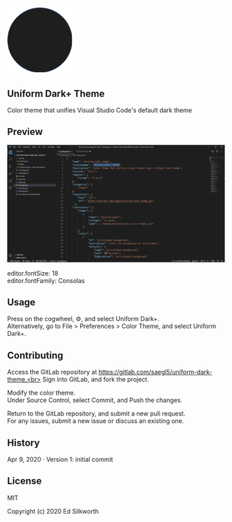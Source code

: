 # ![Alt](./logo.png "Uniform Dark+ Theme")
<!-- work on picture, what is vscode's dark+ theme icon? -->

## Uniform Dark+ Theme

Color theme that unifies Visual Studio Code's default dark theme

<!-- This project is a native Android app that is one of two parts of an experimental study&mdash;the other part being [course material](https://gitlab.com/check-student-loans/course-material "Click here to locate the course material."), and it is designed to supplement the course material.
The combination of both parts is dubbed an *instructional app*. Users select an estimated cost, select the interest rate of their loan, and select a monthly payment. 
The app will estimate how long repayments will take and how much users can save by paying more than the minimum.
(This app will not tell you how much money you have loaned. Contact your school's bursar office for that information. Once you have that information, use this app.)<p>

Features:
* Automatic estimation
* Swipe leftward to view how estimates were calculated.

Designed for phones running Android 4.2 (Jelly Bean) or above<p>

Alternative downloads:<br>
[Version 1.x Alpha for Formal Field Test](https://gitlab.com/check-student-loans/android/-/blob/d447615b5e24d029a76c61be913c106010c5fde0/Archives/formal_field_test.apk "Click here to access the download link.")* &nbsp; <img src="https://gitlab.com/gitlab-org/gitlab-foss/raw/master/app/assets/images/emoji/white_check_mark.png" width="16px" height="16px" style="display:inline;margin:0" aria-hidden="true"> </i> [[No malware detected](https://www.virustotal.com/gui/file/c390f6a054cfb699fcc209f671a7ff8df6d2df9d7145642dfa1663c890f07b99/detection)]<br>
[Version 1.x Alpha for Informal Field Test](https://gitlab.com/check-student-loans/android/-/blob/d447615b5e24d029a76c61be913c106010c5fde0/Archives/informal_field_test.apk "Click here to access the download link.")*^ &nbsp; <img src="https://gitlab.com/gitlab-org/gitlab-foss/raw/master/app/assets/images/emoji/white_check_mark.png" width="16px" height="16px" style="display:inline;margin:0" aria-hidden="true"> </i> [[No malware detected](https://www.virustotal.com/gui/file/70246579afcb5b944812d34e2b821939a692692a413e5346fcbd5eb9319078fc/detection)]<br>
[Version 1.x Alpha for Focus Groups](https://gitlab.com/check-student-loans/android/-/blob/d447615b5e24d029a76c61be913c106010c5fde0/Archives/focus_groups.apk "Click here to access the download link.")^ &nbsp; <img src="https://gitlab.com/gitlab-org/gitlab-foss/raw/master/app/assets/images/emoji/white_check_mark.png" width="16px" height="16px" style="display:inline;margin:0" aria-hidden="true"> </i> [[No malware detected](https://www.virustotal.com/gui/file/70246579afcb5b944812d34e2b821939a692692a413e5346fcbd5eb9319078fc/detection)]<br>
[Version 1.x Alpha - Final](https://gitlab.com/check-student-loans/android/-/blob/d447615b5e24d029a76c61be913c106010c5fde0/Archives/final.apk "Click here to access the download link.") &nbsp; <img src="https://gitlab.com/gitlab-org/gitlab-foss/raw/master/app/assets/images/emoji/white_check_mark.png" width="16px" height="16px" style="display:inline;margin:0" aria-hidden="true"> </i> [[No malware detected](https://www.virustotal.com/gui/file/47a7d6b6a3ab33e5b5a5dd2cbc278d3dc22ef72717fe29638e9de7a33ef44a97/details)]<p>

\* renamed
\^ identical

Install alternative downloads directly on phones running Android 4.2 (Jelly Bean) or above. -->

## Preview

![Alt](./preview.png "Preview of Uniform Dark+ Theme")

editor.fontSize: 18<br>
editor.fontFamily: Consolas

<!-- ## Build from Source Code -->

<!-- Download [Android Studio](https://developer.android.com/studio/ "Click here to access the download link.") from Google, and install it.<br>
(For help with installing the application, follow its [installation instructions](https://developer.android.com/studio/install "Click here to access the instructions.").)<p>

Do not run Android Studio in a virtual machine, though. Run it in a user's host operating system.<br>
Otherwise, the app may not run successfully or quickly in an Android Virtual Device.<p>

Also, download and install [Git](https://git-scm.com/downloads "Click here to access the download link.").

Open a terminal, and clone the project:
<pre>
git clone https://gitlab.com/check-student-loans/android.git
</pre>

(Recommended) Verify the project's authenticity: Look upward for "Verified" next to the commit SHA (e.g., Verified e733a45d).

(Recommended) Open a terminal, and verify the project's integrity:
<pre>
cd android
git show-ref --heads --hash
</pre>
Check that the hash matches the commit SHA.<p>

Open the project in Android Studio, and build the native app:<br>
* For a virtual or connected Android phone, select Build > Make Project.<br>
* Otherwise, select Build > Build APK(s).<p> -->

## Usage

Press on the cogwheel, ⚙️, and select Uniform Dark+.<br>
Alternatively, go to File > Preferences > Color Theme, and select Uniform Dark+.
<!-- Run the native app in a virtual device (e.g., Galaxy Nexus with API 28 x86) or on a connected device.<br>
Or, install the APK file directly on a user's own Android phone.<p>

Move the thumb of the slider, to select an estimated cost nearest to yours.<br>
Press &#x25BC; to select the [interest rate](https://studentaid.ed.gov/sa/types/loans/interest-rates "Click here to visit the office of Federal Student Aid.") of your loan.<br>
Press &minus; or &#43; to select a monthly payment nearest to yours.<p>

Known to work in Android Studio 3.4.2 and phones running Android 4.2 (Jelly Bean) or above. -->

## Contributing

Access the GitLab repository at https://gitlab.com/saegl5/uniform-dark-theme.<br>
Sign into GitLab, and fork the project.<p>

Modify the color theme.<br>
Under Source Control, select Commit, and Push the changes.<p>

Return to the GitLab repository, and submit a new pull request.<br>
For any issues, submit a new issue or discuss an existing one.<p>

## History

Apr 9, 2020 &middot; Version 1: initial commit

<!-- ## Known Issues -->

## License

MIT

Copyright (c) 2020 Ed Silkworth